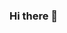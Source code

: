 ### Hi there 👋

<!--
**alfred0496/alfred0496** is a ✨ _special_ ✨ repository because its `README.md` (this file) appears on your GitHub profile.

Here are some ideas to get you started:

- 🔭 I’m currently working on ... Git clone read me
- 🌱 I’m currently learning ...software engineering
- 👯 I’m looking to collaborate on ...github
- 🤔 I’m looking for help with ...git
- 💬 Ask me about ... Software engineering
- 📫 How to reach me: ...Alfred Makura on email: alfredmakura6@gmail.com
- 😄 Pronouns: ...
- ⚡ Fun fact: ...
-->

